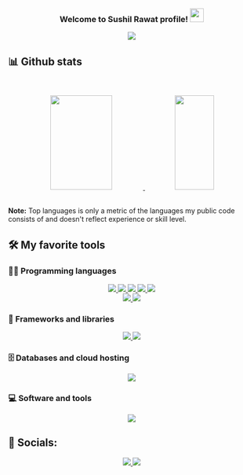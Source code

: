 <!-- <img align="center" alt="GIF" src="https://media.giphy.com/media/hrSFdM4rg8VFpXyz2m/giphy.gif" /> -->

<h3 align="center">
  Welcome to Sushil Rawat profile!
  <img src="https://media.giphy.com/media/hvRJCLFzcasrR4ia7z/giphy.gif" width="28">
</h3>

<p align="center">
  <a href="https://github.com/DenverCoder1/readme-typing-svg"><img src="https://readme-typing-svg.herokuapp.com/?lines=Full-stack%20web%20developer;Self-taught%20Web%20Developer;Always%20learning%20new%20things&font=Fira%20Code&center=true&width=440&height=45&color=f75c7e&vCenter=true&size=22"></a>
</p>




<!-- ***************************************************** Streak Status  ******************************************        
## 🔥 Streak stats
<p align="center">
  <a href="https://github.com/sushil-03/github-readme-streak-stats">
    <img title="🔥 Get streak stats for your profile at git.io/streak-stats" alt="Sushil's streak" src="https://github-readme-streak-stats.herokuapp.com/?user=sushil-03&theme=monokai-metallian&hide_border=true"/>
  </a>
</p>
 -->
<!-- *************************************************************************************************************************** -->

<!--  **************************************************GITHUB STATS*********************************************************-->
## 📊 Github stats


<!-- <details>  -->
<!--   <summary>💻 GitHub Profile Stats</summary> -->
<!-- ## 💻 GitHub Profile Stats -->

 <br/>
  <p align="center">
    <a href="https://github.com/sushil-03/github-readme-stats"><img src="https://github-readme-stats.vercel.app/api?username=sushil-03&show_icons=true&theme=react&hide_border=true&bg_color=1F222E&title_color=F85D7F&icon_color=F8D866" height="192px" width="50%" >
  </a>
  <a href="https://github.com/sushil-03/github-readme-stats"><img src="https://github-readme-stats.vercel.app/api/top-langs/?username=sushil-03&layout=compact&theme=react&hide_border=true&bg_color=1F222E&title_color=F85D7F&icon_color=F8D866&hide=Jupyter%20Notebook" height="192px" width="40%">
  </a>
  </p>  
  <br/>
  <b>Note:</b> Top languages is only a metric of the languages my public code consists of and doesn't reflect experience or skill level.
<!-- </details>  -->
<!-- 
<a href="https://github.com/sushil-03/github-readme-activity-graph"><img alt="Sushil's Activity Graph" src="https://activity-graph.herokuapp.com/graph?username=sushil-03&bg_color=1F222E&color=F8D866&line=F85D7F&point=FFFFFF&hide_border=true" /></a>

 -->
<!-- *************************************************************************************************************************** -->
<!-- *********************************************************TOOL********************************************************************** -->

## 🛠️ My favorite tools

### 👨‍💻 Programming languages

<p align="center">
  <!--   <a href="https://www.typescriptlang.org/">
    <img src="https://img.shields.io/badge/typescript-3178C6?&style=for-the-badge&logo=typescript&logoColor=white">
  </a> -->
 <a href="https://www.python.org/">
     <img src="https://img.shields.io/badge/-Python-yellow?style=for-the-badge&logo=C%2B%2B&logoColor=white">
  </a>
  <a href="https://www.cplusplus.com/doc/tutorial/">
    <img src="https://img.shields.io/badge/C%2B%2B-00599C?style=for-the-badge&logo=C%2B%2B&logoColor=white">
  </a>
  <a href="https://html.com/">
    <img src="https://img.shields.io/badge/HTML-E34F26?style=for-the-badge&logo=HTML5&logoColor=white">
  </a>
  <a href="https://www.w3schools.com/css/">
    <img src="https://img.shields.io/badge/CSS-1572B6?style=for-the-badge&logo=CSS3&logoColor=white">
  </a> 
  <a href="https://www.javascript.com/">
    <img src="https://img.shields.io/badge/JavaScript-323330?style=for-the-badge&logo=javascript&logoColor=F7DF1E">
  </a>
  <br>
  <a href="https://nodejs.org/en/">
    <img src="https://img.shields.io/badge/NODE.JS-339933?style=for-the-badge&logo=Node.js&logoColor=white">
  </a>
  <a href="https://www.json.org/json-en.html">
    <img src="https://img.shields.io/badge/JSON-000000?style=for-the-badge&logo=JSON&logoColor=white">
  </a>
</p>

### 🧰 Frameworks and libraries

<p align="center">
   <a href="https://reactjs.org/">
    <img src="https://img.shields.io/badge/react-61DAFB?&style=for-the-badge&logo=react&logoColor=121212">
  </a>
   <a href="https://expressjs.com/">
    <img src="https://img.shields.io/badge/-Express-green?&style=for-the-badge&logo=MongoDB&logoColor=white">
  </a>
</p>

### 🗄️ Databases and cloud hosting

<p align="center">
    <a href="https://www.mongodb.com/">
    <img src="https://img.shields.io/badge/-MongoDb-orange?&style=for-the-badge&logo=MongoDB&logoColor=white">
    </a>
</p>

### 💻 Software and tools

<p align="center">
  <a href="https://code.visualstudio.com/">
    <img src="https://img.shields.io/badge/VS%20Code-007ACC?&style=for-the-badge&logo=visual-studio-code&logoColor=white">
  </a>
</p>




## 🤝 Socials:
  <p align="center">
    <a href="https://twitter.com/sushil_0_3">
      <img src="https://img.shields.io/badge/twitter-1DA1F2?&style=for-the-badge&logo=twitter&logoColor=white">
    </a>
    <a href="https://www.linkedin.com/in/sushil-rawat-77265019b/">
      <img src="https://img.shields.io/badge/linkedin-0A66C2?&style=for-the-badge&logo=linkedin&logoColor=white">
    </a>
  </p>
  
  
</h1>
